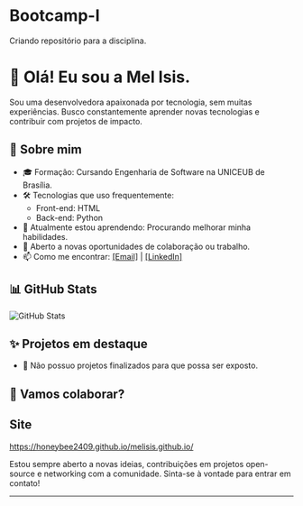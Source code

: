 # Bootcamp-I
Criando repositório para a disciplina.
# 👋 Olá! Eu sou a Mel Isis.

Sou uma desenvolvedora apaixonada por tecnologia, sem muitas experiências. Busco constantemente aprender novas tecnologias e contribuir com projetos de impacto.

## 🚀 Sobre mim

- 🎓 Formação: Cursando Engenharia de Software na UNICEUB de Brasília.
- 🛠️ Tecnologias que uso frequentemente:
  - Front-end: HTML
  - Back-end: Python
- 🌱 Atualmente estou aprendendo: Procurando melhorar minha habilidades.
- 💼 Aberto a novas oportunidades de colaboração ou trabalho.
- 📫 Como me encontrar: [[Email]](honeybee7415@gmail.com) | [[LinkedIn]](https://www.linkedin.com/in/mel-isis-58544a347/?trk=opento_sprofile_topcard)

## 📊 GitHub Stats

![GitHub Stats](https://github-readme-stats.vercel.app/api?username=honeybee2409&show_icons=true&theme=default)

## ✨ Projetos em destaque

- 🔧 Não possuo projetos finalizados para que possa ser exposto.

## 🤝 Vamos colaborar?

## Site
https://honeybee2409.github.io/melisis.github.io/

Estou sempre aberto a novas ideias, contribuições em projetos open-source e networking com a comunidade. Sinta-se à vontade para entrar em contato!

---

